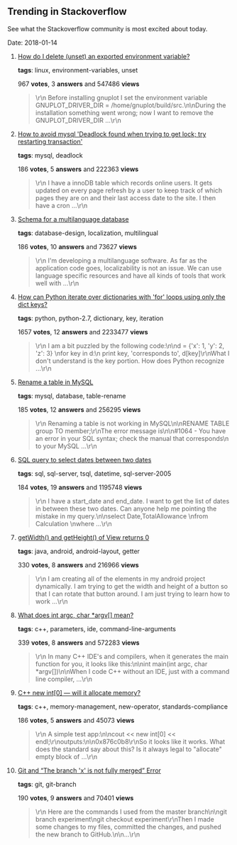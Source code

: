 ## Trending in Stackoverflow

See what the Stackoverflow community is most excited about today.

Date: 2018-01-14


1. [How do I delete (unset) an exported environment variable?](https://stackoverflow.com/questions/6877727/how-do-i-delete-unset-an-exported-environment-variable)

    **tags**: linux, environment-variables, unset
            
    967 **votes**, 3 **answers** and 547486 **views**

    > \r\n            Before installing gnuplot I set the environment variable GNUPLOT_DRIVER_DIR = /home/gnuplot/build/src.\n\nDuring the installation something went wrong; now I want to remove the GNUPLOT_DRIVER_DIR ...\r\n        

    
2. [How to avoid mysql 'Deadlock found when trying to get lock; try restarting transaction'](https://stackoverflow.com/questions/2332768/how-to-avoid-mysql-deadlock-found-when-trying-to-get-lock-try-restarting-trans)

    **tags**: mysql, deadlock
            
    186 **votes**, 5 **answers** and 222363 **views**

    > \r\n            I have a innoDB table which records online users. It gets updated on every page refresh by a user to keep track of which pages they are on and their last access date to the site. I then have a cron ...\r\n        

    
3. [Schema for a multilanguage database](https://stackoverflow.com/questions/316780/schema-for-a-multilanguage-database)

    **tags**: database-design, localization, multilingual
            
    186 **votes**, 10 **answers** and 73627 **views**

    > \r\n            I'm developing a multilanguage software. As far as the application code goes, localizability is not an issue. We can use language specific resources and have all kinds of tools that work well with ...\r\n        

    
4. [How can Python iterate over dictionaries with 'for' loops using only the dict keys?](https://stackoverflow.com/questions/3294889/how-can-python-iterate-over-dictionaries-with-for-loops-using-only-the-dict-ke)

    **tags**: python, python-2.7, dictionary, key, iteration
            
    1657 **votes**, 12 **answers** and 2233477 **views**

    > \r\n            I am a bit puzzled by the following code:\n\nd = {'x': 1, 'y': 2, 'z': 3} \nfor key in d:\n    print key, 'corresponds to', d[key]\r\nWhat I don't understand is the key portion. How does Python recognize ...\r\n        

    
5. [Rename a table in MySQL](https://stackoverflow.com/questions/12650370/rename-a-table-in-mysql)

    **tags**: mysql, database, table-rename
            
    185 **votes**, 12 **answers** and 256295 **views**

    > \r\n            Renaming a table is not working in MySQL\n\nRENAME TABLE group TO member;\r\nThe error message is\n\n#1064 - You have an error in your SQL syntax; check the manual that corresponds\n        to your MySQL ...\r\n        

    
6. [SQL query to select dates between two dates](https://stackoverflow.com/questions/5125076/sql-query-to-select-dates-between-two-dates)

    **tags**: sql, sql-server, tsql, datetime, sql-server-2005
            
    184 **votes**, 19 **answers** and 1195748 **views**

    > \r\n            I have a start_date and end_date. I want to get the list of dates in between these two dates. Can anyone help me pointing the mistake in my query.\n\nselect Date,TotalAllowance \nfrom Calculation \nwhere ...\r\n        

    
7. [getWidth() and getHeight() of View returns 0](https://stackoverflow.com/questions/3591784/getwidth-and-getheight-of-view-returns-0)

    **tags**: java, android, android-layout, getter
            
    330 **votes**, 8 **answers** and 216966 **views**

    > \r\n            I am creating all of the elements in my android project dynamically. I am trying to get the width and height of a button so that I can rotate that button around. I am just trying to learn how to work ...\r\n        

    
8. [What does int argc, char *argv[] mean?](https://stackoverflow.com/questions/3024197/what-does-int-argc-char-argv-mean)

    **tags**: c++, parameters, ide, command-line-arguments
            
    339 **votes**, 8 **answers** and 572283 **views**

    > \r\n            In many C++ IDE's and compilers, when it generates the main function for you, it looks like this:\n\nint main(int argc, char *argv[])\n\nWhen I code C++ without an IDE, just with a command line compiler, ...\r\n        

    
9. [C++ new int[0] — will it allocate memory?](https://stackoverflow.com/questions/1087042/c-new-int0-will-it-allocate-memory)

    **tags**: c++, memory-management, new-operator, standards-compliance
            
    186 **votes**, 5 **answers** and 45073 **views**

    > \r\n            A simple test app:\n\ncout << new int[0] << endl;\r\noutputs:\n\n0x876c0b8\r\nSo it looks like it works. What does the standard say about this? Is it always legal to "allocate" empty block of ...\r\n        

    
10. [Git and “The branch 'x' is not fully merged” Error](https://stackoverflow.com/questions/7548926/git-and-the-branch-x-is-not-fully-merged-error)

    **tags**: git, git-branch
            
    190 **votes**, 9 **answers** and 70401 **views**

    > \r\n            Here are the commands I used from the master branch\n\ngit branch experiment\ngit checkout experiment\r\nThen I made some changes to my files, committed the changes, and pushed the new branch to GitHub.\n\n...\r\n        

    